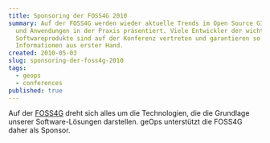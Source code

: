 ```yaml
---
title: Sponsoring der FOSS4G 2010
summary: Auf der FOSS4G werden wieder aktuelle Trends im Open Source GIS-Bereich
  und Anwendungen in der Praxis präsentiert. Viele Entwickler der wichtigsten
  Softwareprodukte sind auf der Konferenz vertreten und garantieren so für
  Informationen aus erster Hand.
created: 2010-05-03
slug: sponsoring-der-foss4g-2010
tags:
  - geops
  - conferences
published: true
---
```

Auf der [FOSS4G](http://2010.foss4g.org/) dreht sich alles um die Technologien, die die Grundlage unserer Software-Lösungen darstellen. geOps unterstützt die FOSS4G daher als Sponsor.
